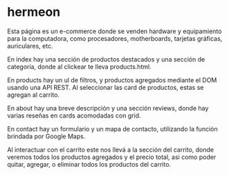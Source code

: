 # hermeon
Esta página es un e-commerce donde se venden hardware y equipamiento para la computadora, como procesadores, motherboards, tarjetas gráficas, auriculares, etc.

En index hay una sección de productos destacados y una sección de categoría, donde al clickear te lleva products.html.

En products hay un ul de filtros, y productos agregados mediante el DOM usando una API REST. Al seleccionar las card de productos, estas se agregan al carrito.

En about hay una breve descripción y una sección reviews, donde hay varias reseñas en cards acomodadas con grid.

En contact hay un formulario y un mapa de contacto, utilizando la función brindada por Google Maps.

Al interactuar con el carrito este nos llevá a la sección del carrito, donde veremos todos los productos agregados y el precio total, asi como poder quitar, agregar, o eliminar todos los productos del carrito.